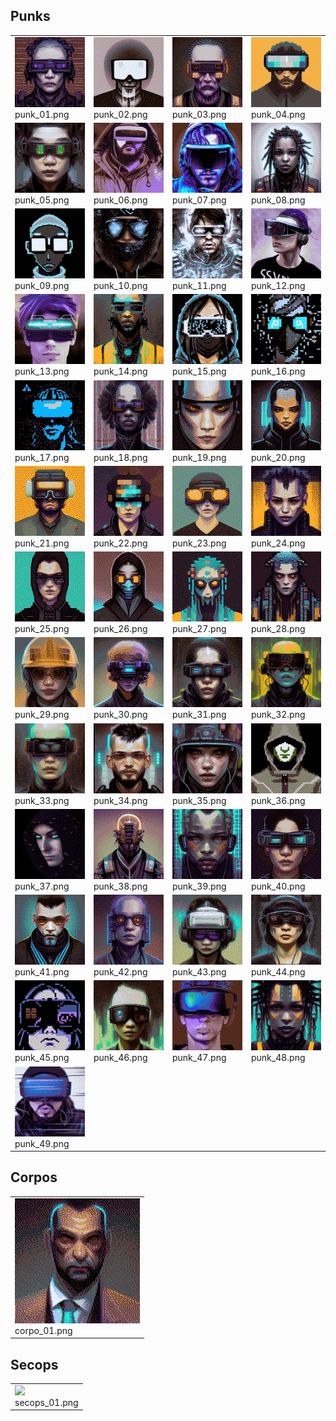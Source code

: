 
## Punks
<table>
<tr>
<td valign="bottom">
<img src="./punks/punk_01.png" width="200"><br>
punk_01.png
</td>

<td valign="bottom">
<img src="./punks/punk_02.png" width="200"><br>
punk_02.png
</td>

<td valign="bottom">
<img src="./punks/punk_03.png" width="200"><br>
punk_03.png
</td>

<td valign="bottom">
<img src="./punks/punk_04.png" width="200"><br>
punk_04.png
</td>

</tr>
<tr>
<td valign="bottom">
<img src="./punks/punk_05.png" width="200"><br>
punk_05.png
</td>

<td valign="bottom">
<img src="./punks/punk_06.png" width="200"><br>
punk_06.png
</td>

<td valign="bottom">
<img src="./punks/punk_07.png" width="200"><br>
punk_07.png
</td>

<td valign="bottom">
<img src="./punks/punk_08.png" width="200"><br>
punk_08.png
</td>

</tr>
<tr>
<td valign="bottom">
<img src="./punks/punk_09.png" width="200"><br>
punk_09.png
</td>

<td valign="bottom">
<img src="./punks/punk_10.png" width="200"><br>
punk_10.png
</td>

<td valign="bottom">
<img src="./punks/punk_11.png" width="200"><br>
punk_11.png
</td>

<td valign="bottom">
<img src="./punks/punk_12.png" width="200"><br>
punk_12.png
</td>

</tr>
<tr>
<td valign="bottom">
<img src="./punks/punk_13.png" width="200"><br>
punk_13.png
</td>

<td valign="bottom">
<img src="./punks/punk_14.png" width="200"><br>
punk_14.png
</td>

<td valign="bottom">
<img src="./punks/punk_15.png" width="200"><br>
punk_15.png
</td>

<td valign="bottom">
<img src="./punks/punk_16.png" width="200"><br>
punk_16.png
</td>

</tr>
<tr>
<td valign="bottom">
<img src="./punks/punk_17.png" width="200"><br>
punk_17.png
</td>

<td valign="bottom">
<img src="./punks/punk_18.png" width="200"><br>
punk_18.png
</td>

<td valign="bottom">
<img src="./punks/punk_19.png" width="200"><br>
punk_19.png
</td>

<td valign="bottom">
<img src="./punks/punk_20.png" width="200"><br>
punk_20.png
</td>

</tr>
<tr>
<td valign="bottom">
<img src="./punks/punk_21.png" width="200"><br>
punk_21.png
</td>

<td valign="bottom">
<img src="./punks/punk_22.png" width="200"><br>
punk_22.png
</td>

<td valign="bottom">
<img src="./punks/punk_23.png" width="200"><br>
punk_23.png
</td>

<td valign="bottom">
<img src="./punks/punk_24.png" width="200"><br>
punk_24.png
</td>

</tr>
<tr>
<td valign="bottom">
<img src="./punks/punk_25.png" width="200"><br>
punk_25.png
</td>

<td valign="bottom">
<img src="./punks/punk_26.png" width="200"><br>
punk_26.png
</td>

<td valign="bottom">
<img src="./punks/punk_27.png" width="200"><br>
punk_27.png
</td>

<td valign="bottom">
<img src="./punks/punk_28.png" width="200"><br>
punk_28.png
</td>

</tr>
<tr>
<td valign="bottom">
<img src="./punks/punk_29.png" width="200"><br>
punk_29.png
</td>

<td valign="bottom">
<img src="./punks/punk_30.png" width="200"><br>
punk_30.png
</td>

<td valign="bottom">
<img src="./punks/punk_31.png" width="200"><br>
punk_31.png
</td>

<td valign="bottom">
<img src="./punks/punk_32.png" width="200"><br>
punk_32.png
</td>

</tr>
<tr>
<td valign="bottom">
<img src="./punks/punk_33.png" width="200"><br>
punk_33.png
</td>

<td valign="bottom">
<img src="./punks/punk_34.png" width="200"><br>
punk_34.png
</td>

<td valign="bottom">
<img src="./punks/punk_35.png" width="200"><br>
punk_35.png
</td>

<td valign="bottom">
<img src="./punks/punk_36.png" width="200"><br>
punk_36.png
</td>

</tr>
<tr>
<td valign="bottom">
<img src="./punks/punk_37.png" width="200"><br>
punk_37.png
</td>

<td valign="bottom">
<img src="./punks/punk_38.png" width="200"><br>
punk_38.png
</td>

<td valign="bottom">
<img src="./punks/punk_39.png" width="200"><br>
punk_39.png
</td>

<td valign="bottom">
<img src="./punks/punk_40.png" width="200"><br>
punk_40.png
</td>

</tr>
<tr>
<td valign="bottom">
<img src="./punks/punk_41.png" width="200"><br>
punk_41.png
</td>

<td valign="bottom">
<img src="./punks/punk_42.png" width="200"><br>
punk_42.png
</td>

<td valign="bottom">
<img src="./punks/punk_43.png" width="200"><br>
punk_43.png
</td>

<td valign="bottom">
<img src="./punks/punk_44.png" width="200"><br>
punk_44.png
</td>

</tr>
<tr>
<td valign="bottom">
<img src="./punks/punk_45.png" width="200"><br>
punk_45.png
</td>

<td valign="bottom">
<img src="./punks/punk_46.png" width="200"><br>
punk_46.png
</td>

<td valign="bottom">
<img src="./punks/punk_47.png" width="200"><br>
punk_47.png
</td>

<td valign="bottom">
<img src="./punks/punk_48.png" width="200"><br>
punk_48.png
</td>

</tr>
<tr>
<td valign="bottom">
<img src="./punks/punk_49.png" width="200"><br>
punk_49.png
</td>

</tr>
</table>

## Corpos

<table>
<tr>
<td valign="bottom">
<img src="./corpos/corpo_01.png" width="200"><br>
corpo_01.png
</td>

</tr>
</table>

## Secops

<table>
<tr>
<td valign="bottom">
<img src="./secops/secops_01.png" width="200"><br>
secops_01.png
</td>

</tr>
</table>
